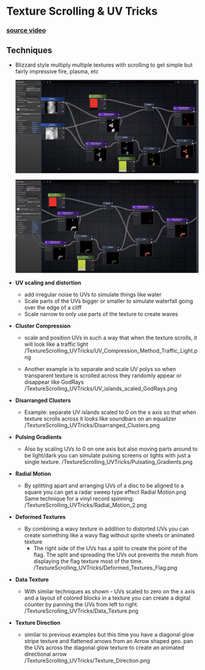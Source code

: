 # Texture Scrolling & UV Tricks
### [source video](https://youtu.be/fOZiaSkDyRk)
## Techniques
* Blizzard style multiply multiple textures with scrolling to get simple but fairly impressive fire, plasma, etc
	
	![](TextureScrolling_UVTricks/BlizzardStyleMultiplyUVscroll.png)

	![](TextureScrolling_UVTricks/BlizzardStyleMultiplyUVscroll2.png)

* **UV scaling and distortion**
	* add irregular noise to UVs to simulate things like water
	* Scale parts of the UVs bigger or smaller to simulate waterfall going over the edge of a cliff
	* Scale narrow to only use parts of the texture to create waves 
  
* **Cluster Compression** 
	* scale and position UVs in such a way that when the texture scrolls, it will look like a traffic light		
/TextureScrolling_UVTricks/UV_Compression_Method_Traffic_Light.png

	* Another example is to separate and scale UV polys so when transparent texture is scrolled across they randomly appear or disappear like GodRays	
/TextureScrolling_UVTricks/UV_islands_scaled_GodRays.png
	
* **Disarranged Clusters**
	* Example: separate UV islands scaled to 0 on the x axis so that when texture scrolls across it looks like soundbars on an equalizer		
/TextureScrolling_UVTricks/Disarranged_Clusters.png

* **Pulsing Gradients**
	* Also by scaling UVs to 0 on one axis but also moving parts around to be light/dark you can simulate pulsing screens or lights with just a single texture.
/TextureScrolling_UVTricks/Pulsating_Gradients.png

* **Radial Motion** 
	* By splitting apart and arranging UVs of a disc to be aligned to a square you can get a radar sweep type effect
		Radial Motion.png
		Same technique for a vinyl record spinning:		
/TextureScrolling_UVTricks/Radial_Motion_2.png

* **Deformed Textures**
	* By combining a wavy texture in addition to distorted UVs you can create something like a wavy flag without sprite sheets or animated texture
		* The right side of the UVs has a split to create the point of the flag. The split and spreading the UVs out prevents the mesh from displaying the flag texture most of the time.			
/TextureScrolling_UVTricks/Deformed_Textures_Flag.png

* **Data Texture** 
	* With similar techniques as shown - UVs scaled to zero on the x axis and a layout of colored blocks in a texture you can create a digital counter by panning the UVs from left to right.
/TextureScrolling_UVTricks/Data_Texture.png

* **Texture Direction**
	* similar to previous examples but this time you have a diagonal glow stripe texture and flattened arrows from an Arrow shaped geo. pan the UVs across the diagonal glow texture to create an animated directional arrow	
/TextureScrolling_UVTricks/Texture_Direction.png